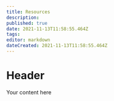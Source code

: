 ```yaml
---
title: Resources
description: 
published: true
date: 2021-11-13T11:58:55.464Z
tags: 
editor: markdown
dateCreated: 2021-11-13T11:58:55.464Z
---
```


# Header
Your content here